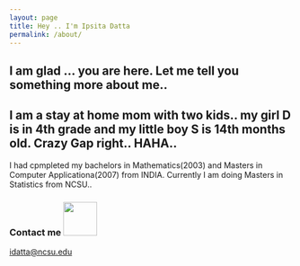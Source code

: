 ```yaml
---
layout: page
title: Hey .. I'm Ipsita Datta
permalink: /about/
---
```

I am glad ... you are here. Let me tell you something more about me..
---
I am a stay at home mom with two kids.. my girl D is in 4th grade and my little boy S is 14th months old. Crazy Gap right.. HAHA..
---
I had cpmpleted my bachelors in Mathematics(2003) and Masters in Computer Applicationa(2007) from INDIA.
Currently I am doing Masters in Statistics from NCSU..


### Contact me  <img src="https://user-images.githubusercontent.com/89056573/130389948-78c56477-334a-4f84-9e9e-8fa7e52d6ac9.jpeg" width="60" height="60" >



[idatta@ncsu.edu](mailto:idatta@ncsu.edu)

